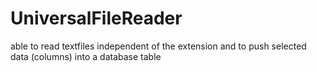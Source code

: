 # UniversalFileReader
able to read textfiles independent of the extension and to push selected data (columns) into a database table
